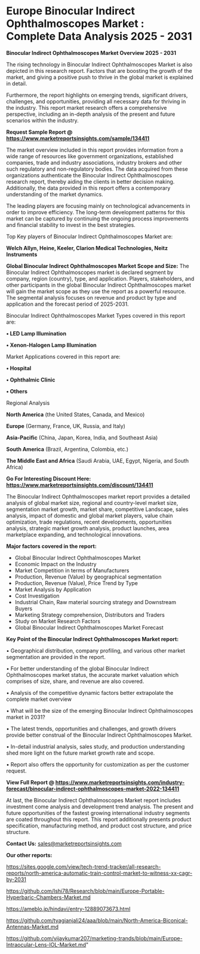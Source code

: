  # Europe Binocular Indirect Ophthalmoscopes Market : Complete Data Analysis 2025 - 2031

<Strong> Binocular Indirect Ophthalmoscopes Market Overview 2025 - 2031</strong>

The rising technology in Binocular Indirect Ophthalmoscopes Market is also depicted in this research report. Factors that are boosting the growth of the market, and giving a positive push to thrive in the global market is explained in detail.

Furthermore, the report highlights on emerging trends, significant drivers, challenges, and opportunities, providing all necessary data for thriving in the industry. This report market research offers a comprehensive perspective, including an in-depth analysis of the present and future scenarios within the industry.

<strong>Request Sample Report @ <a href=https://www.marketreportsinsights.com/sample/134411>https://www.marketreportsinsights.com/sample/134411</a></strong>

The market overview included in this report provides information from a wide range of resources like government organizations, established companies, trade and industry associations, industry brokers and other such regulatory and non-regulatory bodies. The data acquired from these organizations authenticate the Binocular Indirect Ophthalmoscopes research report, thereby aiding the clients in better decision making. Additionally, the data provided in this report offers a contemporary understanding of the market dynamics.

The leading players are focusing mainly on technological advancements in order to improve efficiency. The long-term development patterns for this market can be captured by continuing the ongoing process improvements and financial stability to invest in the best strategies.

Top Key players of Binocular Indirect Ophthalmoscopes Market are:

<strong>Welch Allyn, Heine, Keeler, Clarion Medical Technologies, Neitz Instruments</strong>

<strong><b>Global Binocular Indirect Ophthalmoscopes Market Scope and Size:</b></strong>
The Binocular Indirect Ophthalmoscopes market is declared segment by company, region (country), type, and application. Players, stakeholders, and other participants in the global Binocular Indirect Ophthalmoscopes market will gain the market scope as they use the report as a powerful resource. The segmental analysis focuses on revenue and product by type and application and the forecast period of 2025-2031.

Binocular Indirect Ophthalmoscopes Market Types covered in this report are:

<strong>• LED Lamp Illumination

• Xenon-Halogen Lamp Illumination</strong>

Market Applications covered in this report are:

<strong>• Hospital

• Ophthalmic Clinic

• Others</strong> 

Regional Analysis

<strong>North America</strong> (the United States, Canada, and Mexico)

<strong>Europe</strong> (Germany, France, UK, Russia, and Italy)

<strong>Asia-Pacific</strong> (China, Japan, Korea, India, and Southeast Asia)

<strong>South America</strong> (Brazil, Argentina, Colombia, etc.)

<strong>The Middle East and Africa</strong> (Saudi Arabia, UAE, Egypt, Nigeria, and South Africa)

<strong>Go For Interesting Discount Here: <a href=https://www.marketreportsinsights.com/discount/134411>https://www.marketreportsinsights.com/discount/134411</a></strong>

The Binocular Indirect Ophthalmoscopes market report provides a detailed analysis of global market size, regional and country-level market size, segmentation market growth, market share, competitive Landscape, sales analysis, impact of domestic and global market players, value chain optimization, trade regulations, recent developments, opportunities analysis, strategic market growth analysis, product launches, area marketplace expanding, and technological innovations.

<strong><b>Major factors covered in the report:</b></strong>
<ul>
  <li>Global Binocular Indirect Ophthalmoscopes Market </li>
  <li>Economic Impact on the Industry</li>
  <li>Market Competition in terms of Manufacturers</li>
  <li>Production, Revenue (Value) by geographical segmentation</li>
  <li>Production, Revenue (Value), Price Trend by Type</li>
  <li>Market Analysis by Application</li>
  <li>Cost Investigation</li>
  <li>Industrial Chain, Raw material sourcing strategy and Downstream Buyers</li>
  <li>Marketing Strategy comprehension, Distributors and Traders</li>
  <li>Study on Market Research Factors</li>
  <li>Global Binocular Indirect Ophthalmoscopes Market Forecast</li>
</ul>

<strong><b>Key Point of the Binocular Indirect Ophthalmoscopes Market report:</b></strong>

• Geographical distribution, company profiling, and various other market segmentation are provided in the report.

• For better understanding of the global Binocular Indirect Ophthalmoscopes market status, the accurate market valuation which comprises of size, share, and revenue are also covered.

• Analysis of the competitive dynamic factors better extrapolate the complete market overview

• What will be the size of the emerging Binocular Indirect Ophthalmoscopes market in 2031?

• The latest trends, opportunities and challenges, and growth drivers provide better construal of the Binocular Indirect Ophthalmoscopes Market.

• In-detail industrial analysis, sales study, and production understanding shed more light on the future market growth rate and scope.

• Report also offers the opportunity for customization as per the customer request.

<strong><b>View Full Report @ <a href=https://www.marketreportsinsights.com/industry-forecast/binocular-indirect-ophthalmoscopes-market-2022-134411>https://www.marketreportsinsights.com/industry-forecast/binocular-indirect-ophthalmoscopes-market-2022-134411</a></b></strong>


At last, the Binocular Indirect Ophthalmoscopes Market report includes investment come analysis and development trend analysis. The present and future opportunities of the fastest growing international industry segments are coated throughout this report. This report additionally presents product specification, manufacturing method, and product cost structure, and price structure.

<strong>Contact Us:</strong>
sales@marketreportsinsights.com

<strong>Our other reports:</strong>

<a href=https://sites.google.com/view/tech-trend-tracker/all-research-reports/north-america-automatic-train-control-market-to-witness-xx-cagr-by-2031>https://sites.google.com/view/tech-trend-tracker/all-research-reports/north-america-automatic-train-control-market-to-witness-xx-cagr-by-2031</a>

<a href=https://github.com/Ishi78/Research/blob/main/Europe-Portable-Hyperbaric-Chambers-Market.md>https://github.com/Ishi78/Research/blob/main/Europe-Portable-Hyperbaric-Chambers-Market.md</a>

<a href=https://ameblo.jp/hindavi/entry-12889073673.html>https://ameblo.jp/hindavi/entry-12889073673.html</a>

<a href=https://github.com/tyagianjali24/aaa/blob/main/North-America-Biconical-Antennas-Market.md>https://github.com/tyagianjali24/aaa/blob/main/North-America-Biconical-Antennas-Market.md</a>

<a href=https://github.com/vijaykumar207/marketing-trands/blob/main/Europe-Intraocular-Lens-IOL-Market.md>https://github.com/vijaykumar207/marketing-trands/blob/main/Europe-Intraocular-Lens-IOL-Market.md</a>"
